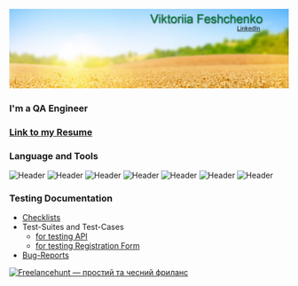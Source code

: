 [![header](https://github.com/VikaFeshch/VikaFeshch/blob/main/assets/for%20git.jpg)](https://www.linkedin.com/in/viktoriia-feshchenko-312bbb246/)

### I'm a QA Engineer

### [Link to my Resume](https://drive.google.com/file/d/11iQ1DL4NEgi8iplg7H_LIOI6iluJVEFx/view?usp=share_link)

### Language and Tools
![Header](https://img.shields.io/badge/Jira-090909?style=for-the-badge&logo=jira&logoColor=136be1)
![Header](https://img.shields.io/badge/TestRail-090909?style=for-the-badge&logo=&logoColor=71b556)
![Header](https://img.shields.io/badge/Postman-090909?style=for-the-badge&logo=postman&logoColor=f76935)
![Header](https://img.shields.io/badge/Github-090909?style=for-the-badge&logo=github&logoColor=8cc4d7)
![Header](https://img.shields.io/badge/MySQL-090909?style=for-the-badge&logo=mysql&logoColor=00618a)
![Header](https://img.shields.io/badge/DevTools-090909?style=for-the-badge&logo=googlechrome&logoColor=2674f2)
![Header](https://img.shields.io/badge/Figma-090909?style=for-the-badge&logo=figma&logoColor=7d5fa6)

### Testing Documentation

- [Checklists](https://docs.google.com/spreadsheets/d/1blgqwT6BRaHxZSh6S0pBE3rJRYaIIVw5U_7WfnozEVw/edit?usp=share_link)
- Test-Suites and Test-Cases
  * [for testing API](https://github.com/VikaFeshch/portfolio-QA.git)
  * [for testing Registration Form](https://github.com/VikaFeshch/test-cases-for-registration-form.git)
- [Bug-Reports](https://docs.google.com/spreadsheets/d/1RdZ2P0deSJBa9SdDjbMgaV5EdtHFYSDHuINDdRZ_gik/edit?usp=share_link)

<a href="https://freelancehunt.com/freelancer/vikafeshch.html?from=shield&r=GdYEm" target="_blank"><img src="https://freelancehunt.com/shields/display/id/1340733/type/rating?style=social&amp;lang=uk&amp;showName=1" alt="Freelancehunt — простий та чесний фриланс"></a>


